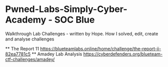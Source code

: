 # Pwned-Labs-Simply-Cyber-Academy - SOC Blue 
Walkthrough Lab Challenges - written by Hope.
How I solved, edit, create and analyse challenges 

** The Report 11 https://blueteamlabs.online/home/challenge/the-report-ii-82ea7781c5
** Amadey Lab Analysis https://cyberdefenders.org/blueteam-ctf-challenges/amadey/
